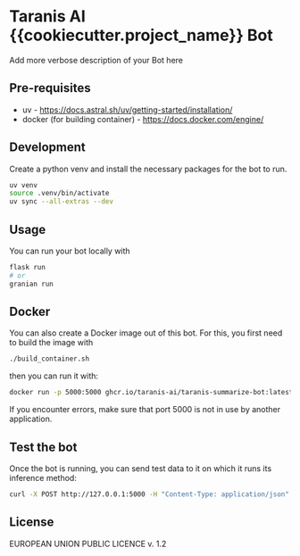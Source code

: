 # Taranis AI {{cookiecutter.project_name}} Bot

Add more verbose description of your Bot here


## Pre-requisites

- uv - https://docs.astral.sh/uv/getting-started/installation/
- docker (for building container) - https://docs.docker.com/engine/


## Development

Create a python venv and install the necessary packages for the bot to run.

```bash
uv venv
source .venv/bin/activate
uv sync --all-extras --dev
```

## Usage

You can run your bot locally with

```bash
flask run
# or
granian run
```


## Docker

You can also create a Docker image out of this bot. For this, you first need to build the image with

```bash
./build_container.sh
```

then you can run it with:

```bash
docker run -p 5000:5000 ghcr.io/taranis-ai/taranis-summarize-bot:latest
```

If you encounter errors, make sure that port 5000 is not in use by another application.


## Test the bot

Once the bot is running, you can send test data to it on which it runs its inference method:

```bash
curl -X POST http://127.0.0.1:5000 -H "Content-Type: application/json" -d '{"key": "some data"}'
```

## License

EUROPEAN UNION PUBLIC LICENCE v. 1.2
